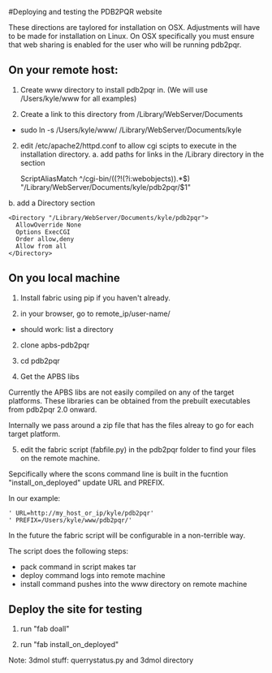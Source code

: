 #Deploying and testing the PDB2PQR website

These directions are taylored for installation on OSX. Adjustments will have to be made for installation on Linux. On OSX specifically you must ensure that web sharing is enabled for the user who will be running pdb2pqr.

## On your remote host:

1. Create www directory to install pdb2pqr in. (We will use /Users/kyle/www for all examples)

2. Create a link to this directory from /Library/WebServer/Documents
  * sudo ln -s /Users/kyle/www/ /Library/WebServer/Documents/kyle  
 

2. edit /etc/apache2/httpd.conf to allow cgi scipts to execute in the installation directory.
  a. add paths for links in the /Library directory in the <IfModule alias_module> section 
    
    ScriptAliasMatch ^/cgi-bin/((?!(?i:webobjects)).*$) "/Library/WebServer/Documents/kyle/pdb2pqr/$1"
	
  b. add a Directory section
  
    <Directory "/Library/WebServer/Documents/kyle/pdb2pqr">
      AllowOverride None
      Options ExecCGI
      Order allow,deny
      Allow from all
    </Directory>

## On you local machine

1. Install fabric using pip if you haven't already.

1. in your browser, go to remote_ip/user-name/
  * should work: list a directory

2. clone apbs-pdb2pqr

3. cd pdb2pqr

4. Get the APBS libs
  
Currently the APBS libs are not easily compiled on any of the target platforms. These libraries can be obtained from the prebuilt executables from pdb2pqr 2.0 onward.

Internally we pass around a zip file that has the files alreay to go for each target platform.

5. edit the fabric script (fabfile.py) in the pdb2pqr folder to find your files on the remote machine. 

Sepcifically where the scons command line is built in the fucntion "install_on_deployed" update URL and PREFIX.

In our example:

    ' URL=http://my_host_or_ip/kyle/pdb2pqr'
	' PREFIX=/Users/kyle/www/pdb2pqr/'
	
In the future the fabric script will be configurable in a non-terrible way.

The script does the following steps:
  * pack command in script makes tar 
  * deploy command logs into remote machine 
  * install command pushes into the www directory on remote machine

## Deploy the site for testing

1. run "fab doall"

2. run "fab install_on_deployed"

Note:  3dmol stuff: querrystatus.py and 3dmol directory


